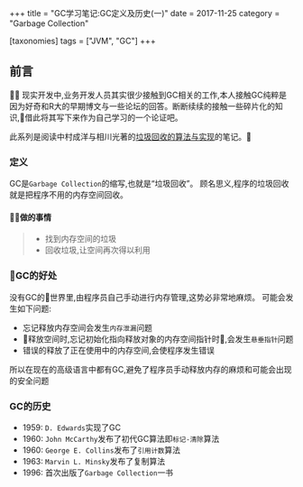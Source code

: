 +++
title = "GC学习笔记:GC定义及历史(一)"
date = 2017-11-25
category = "Garbage Collection"

[taxonomies]
tags = ["JVM", "GC"]
+++

## 前言
  现实开发中,业务开发人员其实很少接触到GC相关的工作,本人接触GC纯粹是因为好奇和R大的早期博文与一些论坛的回答。断断续续的接触一些碎片化的知识,借此将其写下来作为自己学习的一个论证吧。

此系列是阅读中村成洋与相川光著的[垃圾回收的算法与实现](https://www.amazon.cn/%E5%9E%83%E5%9C%BE%E5%9B%9E%E6%94%B6%E7%9A%84%E7%AE%97%E6%B3%95%E4%B8%8E%E5%AE%9E%E7%8E%B0-%E6%97%A5-%E4%B8%AD%E6%9D%91%E6%88%90%E6%B4%8B-%E7%9B%B8%E5%B7%9D%E5%85%89/dp/B01JZS0AO8/ref=sr_1_1?s=amazon-global-store&ie=UTF8&qid=1511623644&sr=8-1&keywords=%E5%9E%83%E5%9C%BE%E5%9B%9E%E6%94%B6%E7%9A%84%E7%AE%97%E6%B3%95%E4%B8%8E%E5%AE%9E%E7%8E%B0)的笔记。

### 定义
GC是`Garbage Collection`的缩写,也就是“垃圾回收”。
顾名思义,程序的垃圾回收就是把程序不用的内存空间回收。

#### 做的事情
>- 找到内存空间的垃圾
>- 回收垃圾,让空间再次得以利用

### GC的好处
没有GC的世界里,由程序员自己手动进行内存管理,这势必非常地麻烦。
可能会发生如下问题:
- 忘记释放内存空间会发生`内存泄漏`问题
- 释放空间时,忘记初始化指向释放对象的内存空间指针时,会发生`悬垂指针`问题
- 错误的释放了正在使用中的内存空间,会使程序发生错误

所以在现在的高级语言中都有GC,避免了程序员手动释放内存的麻烦和可能会出现的安全问题

### GC的历史
- 1959: `D. Edwards`实现了GC
- 1960: `John McCarthy`发布了初代GC算法即`标记-清除`算法
- 1960: `George E. Collins`发布了`引用计数`算法
- 1963: `Marvin L. Minsky`发布了复制算法
- 1996: 首次出版了`Garbage Collection`一书
